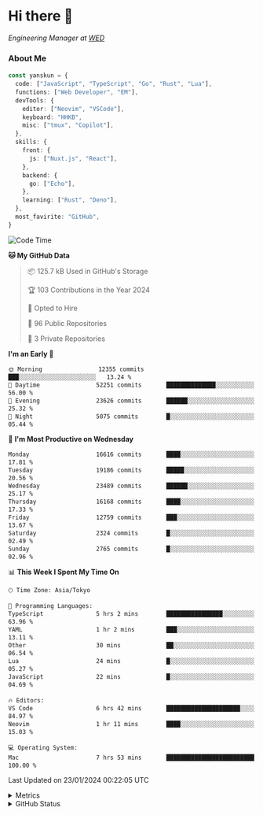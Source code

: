# Hi there&nbsp;:wave:

<!-- ![Alt text](https://spotify-recently-played-readme.vercel.app/api?user=31kynbuubkiu3r4qh4hjuaglhfay) -->

_Engineering Manager at [WED](https://github.com/wedinc)_

### About Me

```ts
const yanskun = {
  code: ["JavaScript", "TypeScript", "Go", "Rust", "Lua"],
  functions: ["Web Developer", "EM"],
  devTools: {
    editor: ["Neovim", "VSCode"],
    keyboard: "HHKB",
    misc: ["tmux", "Copilot"],
  },
  skills: {
    front: {
      js: ["Nuxt.js", "React"],
    },
    backend: {
      go: ["Echo"],
    },
    learning: ["Rust", "Deno"],
  },
  most_favirite: "GitHub",
}
```

<!--START_SECTION:waka-->
![Code Time](http://img.shields.io/badge/Code%20Time-655%20hrs%203%20mins-blue)

**🐱 My GitHub Data** 

> 📦 125.7 kB Used in GitHub's Storage 
 > 
> 🏆 103 Contributions in the Year 2024
 > 
> 💼 Opted to Hire
 > 
> 📜 96 Public Repositories 
 > 
> 🔑 3 Private Repositories 
 > 
**I'm an Early 🐤** 

```text
🌞 Morning                12355 commits       ███░░░░░░░░░░░░░░░░░░░░░░   13.24 % 
🌆 Daytime                52251 commits       ██████████████░░░░░░░░░░░   56.00 % 
🌃 Evening                23626 commits       ██████░░░░░░░░░░░░░░░░░░░   25.32 % 
🌙 Night                  5075 commits        █░░░░░░░░░░░░░░░░░░░░░░░░   05.44 % 
```
📅 **I'm Most Productive on Wednesday** 

```text
Monday                   16616 commits       ████░░░░░░░░░░░░░░░░░░░░░   17.81 % 
Tuesday                  19186 commits       █████░░░░░░░░░░░░░░░░░░░░   20.56 % 
Wednesday                23489 commits       ██████░░░░░░░░░░░░░░░░░░░   25.17 % 
Thursday                 16168 commits       ████░░░░░░░░░░░░░░░░░░░░░   17.33 % 
Friday                   12759 commits       ███░░░░░░░░░░░░░░░░░░░░░░   13.67 % 
Saturday                 2324 commits        █░░░░░░░░░░░░░░░░░░░░░░░░   02.49 % 
Sunday                   2765 commits        █░░░░░░░░░░░░░░░░░░░░░░░░   02.96 % 
```


📊 **This Week I Spent My Time On** 

```text
🕑︎ Time Zone: Asia/Tokyo

💬 Programming Languages: 
TypeScript               5 hrs 2 mins        ████████████████░░░░░░░░░   63.96 % 
YAML                     1 hr 2 mins         ███░░░░░░░░░░░░░░░░░░░░░░   13.11 % 
Other                    30 mins             ██░░░░░░░░░░░░░░░░░░░░░░░   06.54 % 
Lua                      24 mins             █░░░░░░░░░░░░░░░░░░░░░░░░   05.27 % 
JavaScript               22 mins             █░░░░░░░░░░░░░░░░░░░░░░░░   04.69 % 

🔥 Editors: 
VS Code                  6 hrs 42 mins       █████████████████████░░░░   84.97 % 
Neovim                   1 hr 11 mins        ████░░░░░░░░░░░░░░░░░░░░░   15.03 % 

💻 Operating System: 
Mac                      7 hrs 53 mins       █████████████████████████   100.00 % 
```


 Last Updated on 23/01/2024 00:22:05 UTC
<!--END_SECTION:waka-->

<details>
  <summary>Metrics</summary>
  <img src="https://github.com/yanskun/yanskun/blob/main/github-metrics.svg" alt="Metrics">
</details>

<details>
  <summary>GitHub Status</summary>
  <picture>
    <source media="(prefers-color-scheme: dark)" srcset="https://raw.githubusercontent.com/yanskun/yanskun/master/profile-summary-card-output/nord_dark/0-profile-details.svg">
   <img src="https://raw.githubusercontent.com/yanskun/yanskun/master/profile-summary-card-output/default/0-profile-details.svg">
  </picture>
  <br>
  <picture>
    <source media="(prefers-color-scheme: dark)" srcset="https://raw.githubusercontent.com/yanskun/yanskun/master/profile-summary-card-output/nord_dark/1-repos-per-language.svg">
   <img src="https://raw.githubusercontent.com/yanskun/yanskun/master/profile-summary-card-output/default/1-repos-per-language.svg">
  </picture>
  <picture>
    <source media="(prefers-color-scheme: dark)" srcset="https://raw.githubusercontent.com/yanskun/yanskun/master/profile-summary-card-output/nord_dark/2-most-commit-language.svg">
   <img src="https://raw.githubusercontent.com/yanskun/yanskun/master/profile-summary-card-output/default/2-most-commit-language.svg">
  </picture>
  <br>
  <picture>
    <source media="(prefers-color-scheme: dark)" srcset="https://raw.githubusercontent.com/yanskun/yanskun/master/profile-summary-card-output/nord_dark/3-stats.svg">
   <img src="https://raw.githubusercontent.com/yanskun/yanskun/master/profile-summary-card-output/default/3-stats.svg">
  </picture>
  <picture>
    <source media="(prefers-color-scheme: dark)" srcset="https://raw.githubusercontent.com/yanskun/yanskun/master/profile-summary-card-output/nord_dark/4-productive-time.svg">
   <img src="https://raw.githubusercontent.com/yanskun/yanskun/master/profile-summary-card-output/default/4-productive-time.svg">
  </picture>
</details>
